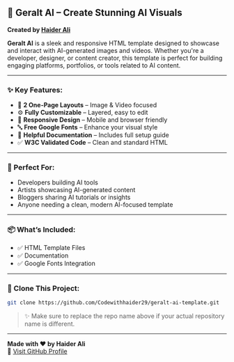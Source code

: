 ## 🌟 Geralt AI – Create Stunning AI Visuals  
**Created by [Haider Ali](https://github.com/Codewithhaider29)**

**Geralt AI** is a sleek and responsive HTML template designed to showcase and interact with AI-generated images and videos. Whether you're a developer, designer, or content creator, this template is perfect for building engaging platforms, portfolios, or tools related to AI content.

---

### ✨ Key Features:
- 🎨 **2 One-Page Layouts** – Image & Video focused  
- ⚙️ **Fully Customizable** – Layered, easy to edit  
- 📱 **Responsive Design** – Mobile and browser friendly  
- 🔤 **Free Google Fonts** – Enhance your visual style  
- 📖 **Helpful Documentation** – Includes full setup guide  
- ✅ **W3C Validated Code** – Clean and standard HTML  

---

### 🚀 Perfect For:
- Developers building AI tools  
- Artists showcasing AI-generated content  
- Bloggers sharing AI tutorials or insights  
- Anyone needing a clean, modern AI-focused template  

---

### 📦 What’s Included:
- ✅ HTML Template Files  
- ✅ Documentation  
- ✅ Google Fonts Integration  

---

### 📂 Clone This Project:

```bash
git clone https://github.com/Codewithhaider29/geralt-ai-template.git
```

> ✨ Make sure to replace the repo name above if your actual repository name is different.

---

**Made with ❤️ by Haider Ali**  
🔗 [Visit GitHub Profile](https://github.com/Codewithhaider29)
